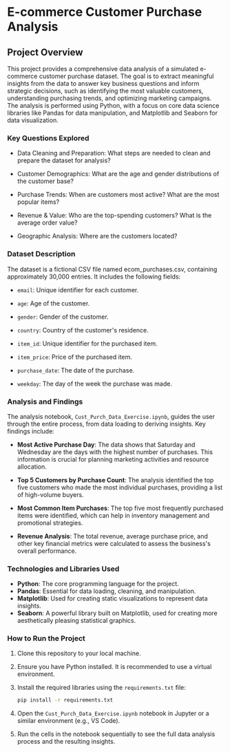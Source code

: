 # E-commerce Customer Purchase Analysis

## Project Overview
This project provides a comprehensive data analysis of a simulated e-commerce customer purchase dataset. The goal is to extract meaningful insights from the data to answer key business questions and inform strategic decisions, such as identifying the most valuable customers, understanding purchasing trends, and optimizing marketing campaigns.
The analysis is performed using Python, with a focus on core data science libraries like Pandas for data manipulation, and Matplotlib and Seaborn for data visualization.

### Key Questions Explored
- Data Cleaning and Preparation: What steps are needed to clean and prepare the dataset for analysis?

- Customer Demographics: What are the age and gender distributions of the customer base?

- Purchase Trends: When are customers most active? What are the most popular items?

- Revenue & Value: Who are the top-spending customers? What is the average order value?

- Geographic Analysis: Where are the customers located?

### Dataset Description
The dataset is a fictional CSV file named ecom_purchases.csv, containing approximately 30,000 entries. It includes the following fields:

- `email`: Unique identifier for each customer.

- `age`: Age of the customer.

- `gender`: Gender of the customer.

- `country`: Country of the customer's residence.

- `item_id`: Unique identifier for the purchased item.

- `item_price`: Price of the purchased item.

- `purchase_date`: The date of the purchase.

- `weekday`: The day of the week the purchase was made.

### Analysis and Findings

The analysis notebook, `Cust_Purch_Data_Exercise.ipynb`, guides the user through the entire process, from data loading to deriving insights. Key findings include:

* **Most Active Purchase Day**: The data shows that Saturday and Wednesday are the days with the highest number of purchases. This information is crucial for planning marketing activities and resource allocation.

* **Top 5 Customers by Purchase Count**: The analysis identified the top five customers who made the most individual purchases, providing a list of high-volume buyers.

* **Most Common Item Purchases**: The top five most frequently purchased items were identified, which can help in inventory management and promotional strategies.

* **Revenue Analysis**: The total revenue, average purchase price, and other key financial metrics were calculated to assess the business's overall performance.

### Technologies and Libraries Used

- **Python**: The core programming language for the project.
- **Pandas**: Essential for data loading, cleaning, and manipulation.
- **Matplotlib**: Used for creating static visualizations to represent data insights.
- **Seaborn**: A powerful library built on Matplotlib, used for creating more aesthetically pleasing statistical graphics.

### How to Run the Project

1. Clone this repository to your local machine.
2. Ensure you have Python installed. It is recommended to use a virtual environment.
3. Install the required libraries using the `requirements.txt` file:

    ```bash
    pip install -r requirements.txt
    ```

4. Open the `Cust_Purch_Data_Exercise.ipynb` notebook in Jupyter or a similar environment (e.g., VS Code).
5. Run the cells in the notebook sequentially to see the full data analysis process and the resulting insights.


